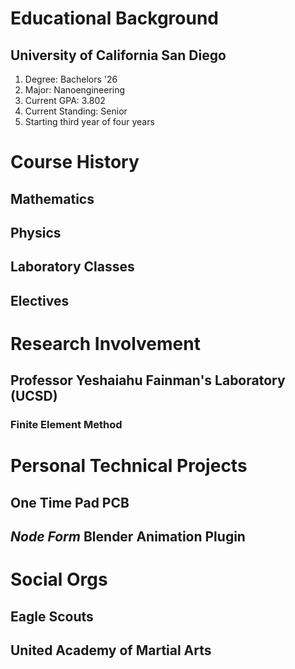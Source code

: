 # Educational Background
## University of California San Diego
1. Degree: Bachelors '26
2. Major: Nanoengineering
3. Current GPA: 3.802
4. Current Standing: Senior
5. Starting third year of four years 
# Course History
## Mathematics
## Physics
## Laboratory Classes
## Electives
# Research Involvement
## Professor Yeshaiahu Fainman's Laboratory (UCSD)
### Finite Element Method
# Personal Technical Projects
## One Time Pad PCB
## *Node Form* Blender Animation Plugin

# Social  Orgs
## Eagle Scouts
## United Academy of Martial Arts

